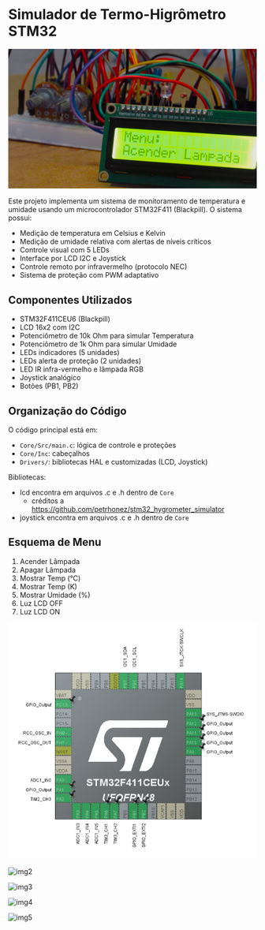 # Simulador de Termo-Higrômetro STM32

[![img](images/imagem.JPG)](https://www.youtube.com/watch?v=CLyq8NX1GmY)

Este projeto implementa um sistema de monitoramento de temperatura e umidade usando um microcontrolador STM32F411 (Blackpill). O sistema possui:

- Medição de temperatura em Celsius e Kelvin
- Medição de umidade relativa com alertas de níveis críticos
- Controle visual com 5 LEDs
- Interface por LCD I2C e Joystick
- Controle remoto por infravermelho (protocolo NEC)
- Sistema de proteção com PWM adaptativo

## Componentes Utilizados

- STM32F411CEU6 (Blackpill)
- LCD 16x2 com I2C
- Potenciômetro de 10k Ohm para simular Temperatura
- Potenciômetro de 1k Ohm para simular Umidade
- LEDs indicadores (5 unidades)
- LEDs alerta de proteção (2 unidades)
- LED IR infra-vermelho e lâmpada RGB
- Joystick analógico
- Botões (PB1, PB2)

## Organização do Código

O código principal está em:

- `Core/Src/main.c`: lógica de controle e proteções
- `Core/Inc`: cabeçalhos
- `Drivers/`: bibliotecas HAL e customizadas (LCD, Joystick)

Bibliotecas:

- lcd encontra em arquivos .c e .h dentro de `Core`
  - créditos a https://github.com/petrhonez/stm32_hygrometer_simulator 
- joystick encontra em arquivos .c e .h dentro de `Core`

## Esquema de Menu

1. Acender Lâmpada  
2. Apagar Lâmpada  
3. Mostrar Temp (°C)  
4. Mostrar Temp (K)  
5. Mostrar Umidade (%)  
6. Luz LCD OFF  
7. Luz LCD ON  


![imagem](images/img_stm.jpg)

![img2](images/IMG_7323.JPG)

![img3](images/IMG_7322.JPG)

![img4](images/IMG_7320.JPG)

![img5](images/IMG_7319.JPG)
